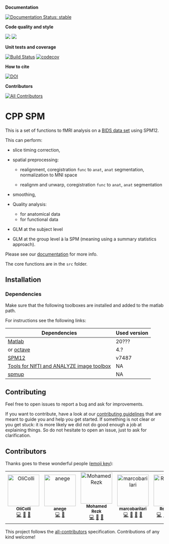 <!-- lint disable -->

**Documentation**

[![Documentation Status: stable](https://readthedocs.org/projects/cpp-bids-spm/badge/?version=stable)](https://cpp-bids-spm.readthedocs.io/en/stable/?badge=stable)

**Code quality and style**

[![](https://img.shields.io/badge/Octave-CI-blue?logo=Octave&logoColor=white)](https://github.com/cpp-lln-lab/CPP_BIDS_SPM_pipeline/actions)
![](https://github.com/cpp-lln-lab/CPP_BIDS_SPM_pipeline/workflows/CI/badge.svg)

**Unit tests and coverage**

[![Build Status](https://travis-ci.com/cpp-lln-lab/CPP_BIDS_SPM_pipeline.svg?branch=master)](https://travis-ci.com/cpp-lln-lab/CPP_BIDS_SPM_pipeline)
[![codecov](https://codecov.io/gh/cpp-lln-lab/CPP_BIDS_SPM_pipeline/branch/master/graph/badge.svg)](https://codecov.io/gh/cpp-lln-lab/CPP_BIDS_SPM_pipeline)

**How to cite**

[![DOI](https://zenodo.org/badge/DOI/10.5281/zenodo.3556173.svg)](https://doi.org/10.5281/zenodo.3556173)

**Contributors**

<!-- ALL-CONTRIBUTORS-BADGE:START - Do not remove or modify this section -->

[![All Contributors](https://img.shields.io/badge/all_contributors-5-orange.svg?style=flat-square)](#contributors)

<!-- ALL-CONTRIBUTORS-BADGE:END -->

<!-- lint enable -->

# CPP SPM

This is a set of functions to fMRI analysis on a
[BIDS data set](https://bids.neuroimaging.io/) using SPM12.

This can perform:

-   slice timing correction,

-   spatial preprocessing:

    -   realignment, coregistration `func` to `anat`, `anat` segmentation,
        normalization to MNI space

    -   realignm and unwarp, coregistration `func` to `anat`, `anat`
        segmentation

-   smoothing,

-   Quality analysis:

    -   for anatomical data
    -   for functional data

-   GLM at the subject level

-   GLM at the group level à la SPM (meaning using a summary statistics
    approach).

Please see our
[documentation](https://cpp-bids-spm.readthedocs.io/en/latest/index.html) for
more info.

The core functions are in the `src` folder.

## Installation

### Dependencies

Make sure that the following toolboxes are installed and added to the matlab
path.

For instructions see the following links:

<!-- lint disable -->

| Dependencies                                                                              | Used version |
| ----------------------------------------------------------------------------------------- | ------------ |
| [Matlab](https://www.mathworks.com/products/matlab.html)                                  | 20???        |
| or [octave](https://www.gnu.org/software/octave/)                                         | 4.?          |
| [SPM12](https://www.fil.ion.ucl.ac.uk/spm/software/spm12/)                                | v7487        |
| [Tools for NIfTI and ANALYZE image toolbox](https://github.com/sergivalverde/nifti_tools) | NA           |
| [spmup](https://github.com/CPernet/spmup)                                                 | NA           |

<!-- lint enable -->

## Contributing

Feel free to open issues to report a bug and ask for improvements.

If you want to contribute, have a look at our
[contributing guidelines](https://github.com/cpp-lln-lab/.github/blob/main/CONTRIBUTING.md)
that are meant to guide you and help you get started. If something is not clear
or you get stuck: it is more likely we did not do good enough a job at
explaining things. So do not hesitate to open an issue, just to ask for
clarification.

## Contributors

Thanks goes to these wonderful people
([emoji key](https://allcontributors.org/docs/en/emoji-key)):

<!-- ALL-CONTRIBUTORS-LIST:START - Do not remove or modify this section -->
<!-- lint disable -->
<table>
  <tr>
    <td align="center"><a href="https://cpplab.be"><img src="https://avatars0.githubusercontent.com/u/55407947?v=4" width="100px;" alt="OliColli"/><br /><sub><b>OliColli</b></sub></a><br /><a href="https://github.com/cpp-lln-lab/CPP_BIDS_SPM_pipeline/commits?author=OliColli" title="Code">💻</a> <a href="#design-OliColli" title="Design">🎨</a> <a href="https://github.com/cpp-lln-lab/CPP_BIDS_SPM_pipeline/commits?author=OliColli" title="Documentation">📖</a></td>
    <td align="center"><a href="https://github.com/anege"><img src="https://avatars0.githubusercontent.com/u/50317099?v=4" width="100px;" alt="anege"/><br /><sub><b>anege</b></sub></a><br /><a href="https://github.com/cpp-lln-lab/CPP_BIDS_SPM_pipeline/commits?author=anege" title="Code">💻</a> <a href="#design-anege" title="Design">🎨</a></td>
    <td align="center"><a href="https://github.com/mohmdrezk"><img src="https://avatars2.githubusercontent.com/u/9597815?v=4" width="100px;" alt="Mohamed Rezk"/><br /><sub><b>Mohamed Rezk</b></sub></a><br /><a href="https://github.com/cpp-lln-lab/CPP_BIDS_SPM_pipeline/commits?author=mohmdrezk" title="Code">💻</a> <a href="#review-mohmdrezk" title="Reviewed Pull Requests">👀</a> <a href="#design-mohmdrezk" title="Design">🎨</a></td>
    <td align="center"><a href="https://github.com/marcobarilari"><img src="https://avatars3.githubusercontent.com/u/38101692?v=4" width="100px;" alt="marcobarilari"/><br /><sub><b>marcobarilari</b></sub></a><br /><a href="https://github.com/cpp-lln-lab/CPP_BIDS_SPM_pipeline/commits?author=marcobarilari" title="Code">💻</a> <a href="#design-marcobarilari" title="Design">🎨</a> <a href="#review-marcobarilari" title="Reviewed Pull Requests">👀</a> <a href="https://github.com/cpp-lln-lab/CPP_BIDS_SPM_pipeline/commits?author=marcobarilari" title="Documentation">📖</a></td>
    <td align="center"><a href="https://remi-gau.github.io/"><img src="https://avatars3.githubusercontent.com/u/6961185?v=4" width="100px;" alt="Remi Gau"/><br /><sub><b>Remi Gau</b></sub></a><br /><a href="https://github.com/cpp-lln-lab/CPP_BIDS_SPM_pipeline/commits?author=Remi-Gau" title="Code">💻</a> <a href="https://github.com/cpp-lln-lab/CPP_BIDS_SPM_pipeline/commits?author=Remi-Gau" title="Documentation">📖</a> <a href="#infra-Remi-Gau" title="Infrastructure (Hosting, Build-Tools, etc)">🚇</a> <a href="#design-Remi-Gau" title="Design">🎨</a> <a href="#review-mohmdrezk" title="Reviewed Pull Requests">👀</a></td>
  </tr>
</table>
<!-- lint enable -->
<!-- ALL-CONTRIBUTORS-LIST:END -->

This project follows the
[all-contributors](https://github.com/all-contributors/all-contributors)
specification. Contributions of any kind welcome!
